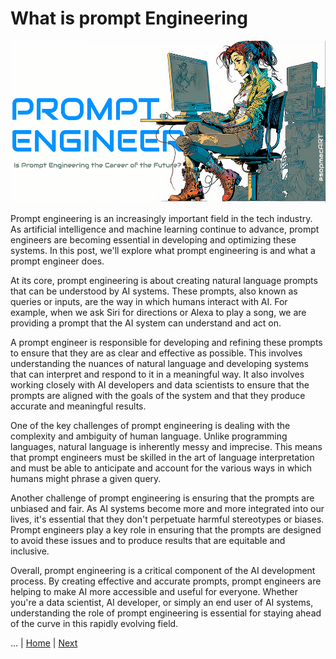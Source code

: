 # What is prompt Engineering

<img src="prompt.png" style="width:5.40278in;height:2.70139in"  />

Prompt engineering is an increasingly important field in the tech
industry. As artificial intelligence and machine learning continue to
advance, prompt engineers are becoming essential in developing and
optimizing these systems. In this post, we'll explore what prompt
engineering is and what a prompt engineer does.

At its core, prompt engineering is about creating natural language
prompts that can be understood by AI systems. These prompts, also known
as queries or inputs, are the way in which humans interact with AI. For
example, when we ask Siri for directions or Alexa to play a song, we are
providing a prompt that the AI system can understand and act on.

A prompt engineer is responsible for developing and refining these
prompts to ensure that they are as clear and effective as possible. This
involves understanding the nuances of natural language and developing
systems that can interpret and respond to it in a meaningful way. It
also involves working closely with AI developers and data scientists to
ensure that the prompts are aligned with the goals of the system and
that they produce accurate and meaningful results.

One of the key challenges of prompt engineering is dealing with the
complexity and ambiguity of human language. Unlike programming
languages, natural language is inherently messy and imprecise. This
means that prompt engineers must be skilled in the art of language
interpretation and must be able to anticipate and account for the
various ways in which humans might phrase a given query.

Another challenge of prompt engineering is ensuring that the prompts are
unbiased and fair. As AI systems become more and more integrated into
our lives, it's essential that they don't perpetuate harmful stereotypes
or biases. Prompt engineers play a key role in ensuring that the prompts
are designed to avoid these issues and to produce results that are
equitable and inclusive.

Overall, prompt engineering is a critical component of the AI
development process. By creating effective and accurate prompts, prompt
engineers are helping to make AI more accessible and useful for
everyone. Whether you're a data scientist, AI developer, or simply an
end user of AI systems, understanding the role of prompt engineering is
essential for staying ahead of the curve in this rapidly evolving field.

...   |   [Home](/index.md)   |   [Next](/AIARTdoc.md)
